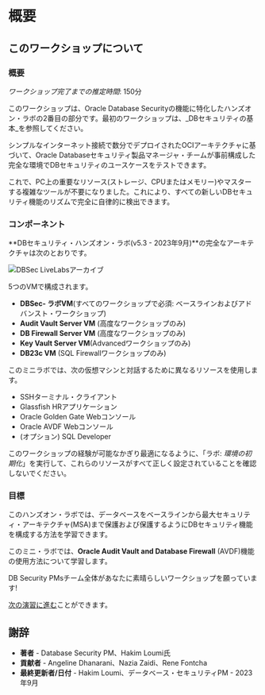 # 概要

## このワークショップについて

### 概要

_ワークショップ完了までの推定時間_: 150分

このワークショップは、Oracle Database Securityの機能に特化したハンズオン・ラボの2番目の部分です。最初のワークショップは、_DBセキュリティの基本_を参照してください。

シンプルなインターネット接続で数分でデプロイされたOCIアーキテクチャに基づいて、Oracle Databaseセキュリティ製品マネージャ・チームが事前構成した完全な環境でDBセキュリティのユースケースをテストできます。

これで、PC上の重要なリソース(ストレージ、CPUまたはメモリー)やマスターする複雑なツールが不要になりました。これにより、すべての新しいDBセキュリティ機能のリズムで完全に自律的に検出できます。

### コンポーネント

**DBセキュリティ・ハンズオン・ラボ(v5.3 - 2023年9月)**の完全なアーキテクチャは次のとおりです。

![DBSec LiveLabsアーカイブ](./images/dbseclab-archi.png "DBSec LiveLabsアーカイブ")

5つのVMで構成されます。

*   **DBSec- ラボVM**(すべてのワークショップで必須: ベースラインおよびアドバンスト・ワークショップ)
*   **Audit Vault Server VM** (高度なワークショップのみ)
*   **DB Firewall Server VM** (高度なワークショップのみ)
*   **Key Vault Server VM**(Advancedワークショップのみ)
*   **DB23c VM** (SQL Firewallワークショップのみ)

このミニラボでは、次の仮想マシンと対話するために異なるリソースを使用します。

*   SSHターミナル・クライアント
*   Glassfish HRアプリケーション
*   Oracle Golden Gate Webコンソール
*   Oracle AVDF Webコンソール
*   (オプション) SQL Developer

このワークショップの経験が可能なかぎり最適になるように、「ラボ: _環境の初期化_」を実行して、これらのリソースがすべて正しく設定されていることを確認しないでください。

### 目標

このハンズオン・ラボでは、データベースをベースラインから最大セキュリティ・アーキテクチャ(MSA)まで保護および保護するようにDBセキュリティ機能を構成する方法を学習できます。

このミニ・ラボでは、**Oracle Audit Vault and Database Firewall** (AVDF)機能の使用方法について学習します。

DB Security PMsチーム全体があなたに素晴らしいワークショップを願っています!

[次の演習に進む](#next)ことができます。

## 謝辞

*   **著者** - Database Security PM、Hakim Loumi氏
*   **貢献者** - Angeline Dhanarani、Nazia Zaidi、Rene Fontcha
*   **最終更新者/日付** - Hakim Loumi、データベース・セキュリティPM - 2023年9月